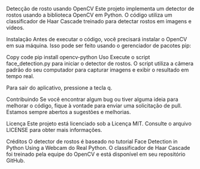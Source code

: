 Detecção de rosto usando OpenCV
Este projeto implementa um detector de rostos usando a biblioteca OpenCV em Python. O código utiliza um classificador de Haar Cascade treinado para detectar rostos em imagens e vídeos.

Instalação
Antes de executar o código, você precisará instalar o OpenCV em sua máquina. Isso pode ser feito usando o gerenciador de pacotes pip:

Copy code
pip install opencv-python
Uso
Execute o script face_detection.py para iniciar o detector de rostos. O script utiliza a câmera padrão do seu computador para capturar imagens e exibir o resultado em tempo real.

Para sair do aplicativo, pressione a tecla q.

Contribuindo
Se você encontrar algum bug ou tiver alguma ideia para melhorar o código, fique à vontade para enviar uma solicitação de pull. Estamos sempre abertos a sugestões e melhorias.

Licença
Este projeto está licenciado sob a Licença MIT. Consulte o arquivo LICENSE para obter mais informações.

Créditos
O detector de rostos é baseado no tutorial Face Detection in Python Using a Webcam do Real Python. O classificador de Haar Cascade foi treinado pela equipe do OpenCV e está disponível em seu repositório GitHub.